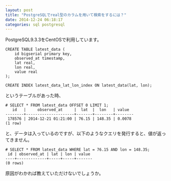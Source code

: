 ```yaml
---
layout: post
title: "PostgreSQLでreal型のカラムを用いて検索をするには？"
date: 2014-12-24 06:18:17
categories: sql postgresql
---
```

<p>PostgreSQL9.3.3をCentOSで利用しています。</p>

<pre><code>CREATE TABLE latest_data (
    id bigserial primary key,
    observed_at timestamp,
    lat real,
    lon real,
    value real
);

CREATE INDEX latest_data_lat_lon_index ON latest_data(lat, lon);
</code></pre>

<p>というテーブルがあった時、</p>

<pre><code># SELECT * FROM latest_data OFFSET 0 LIMIT 1;
   id   |     observed_at     |  lat  |  lon   | value
--------+---------------------+-------+--------+--------
 178576 | 2014-12-21 01:21:00 | 76.15 | 148.35 | 0.0078
(1 row)
</code></pre>

<p>と、データは入っているのですが、以下のようなクエリを発行すると、値が返ってきません。</p>

<pre><code># SELECT * FROM latest_data WHERE lat = 76.15 AND lon = 148.35;
 id | observed_at | lat | lon | value
----+-------------+-----+-----+-------
(0 rows)
</code></pre>

<p>原因がわかれば教えていただけないでしょうか。</p>
